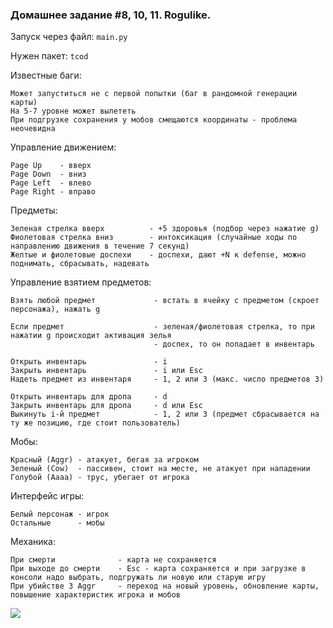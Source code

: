 ### Домашнее задание #8, 10, 11. Rogulike.

Запуск через файл: `main.py`

Нужен пакет: `tcod`

Известные баги:

    Может запуститься не с первой попытки (баг в рандомной генерации карты)
    На 5-7 уровне может вылететь
    При подгрузке сохранения у мобов смещаются координаты - проблема неочевидна


Управление движением:

    Page Up    - вверх
    Page Down  - вниз
    Page Left  - влево
    Page Right - вправо
    
Предметы:
   
    Зеленая стрелка вверх          - +5 здоровья (подбор через нажатие g)
    Фиолетовая стрелка вниз        - интоксикация (случайные ходы по направлению движения в течение 7 секунд)
    Желтые и фиолетовые доспехи    - доспехи, дают +N к defense, можно поднимать, сбрасывать, надевать
    
Управление взятием предметов:
    
    Взять любой предмет             - встать в ячейку с предметом (скроет персонажа), нажать g
    
    Если предмет                    - зеленая/фиолетовая стрелка, то при нажатии g происходит активация зелья
                                    - доспех, то он попадает в инвентарь
    
    Открыть инвентарь               - i
    Закрыть инвентарь               - i или Esc
    Надеть предмет из инвентаря     - 1, 2 или 3 (макс. число предметов 3)
    
    Открыть инвентарь для дропа     - d
    Закрыть инвентарь для дропа     - d или Esc
    Выкинуть i-й предмет            - 1, 2 или 3 (предмет сбрасывается на ту же позицию, где стоит пользователь)
    
Мобы:

    Красный (Aggr) - атакует, бегая за игроком
    Зеленый (Cow)  - пассивен, стоит на месте, не атакует при нападении
    Голубой (Aaaa) - трус, убегает от игрока
    
Интерфейс игры:

    Белый персонаж - игрок
    Остальные      - мобы
    
Механика:

    При смерти              - карта не сохраняется
    При выходе до смерти    - Esc - карта сохраняется и при загрузке в консоли надо выбрать, подгружать ли новую или старую игру
    При убийстве 3 Aggr     - переход на новый уровень, обновление карты, повышение характеристик игрока и мобов
    
![](https://github.com/ivanrybin/itmo-hws-architecture/blob/roguelike/roguelike/game_screenshot.png)
